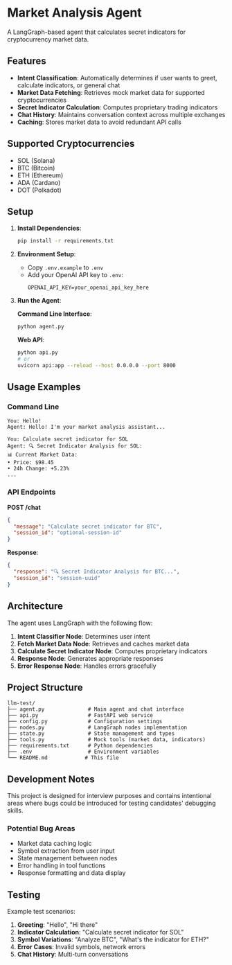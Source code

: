 # Market Analysis Agent

A LangGraph-based agent that calculates secret indicators for cryptocurrency market data.

## Features

- **Intent Classification**: Automatically determines if user wants to greet, calculate indicators, or general chat
- **Market Data Fetching**: Retrieves mock market data for supported cryptocurrencies
- **Secret Indicator Calculation**: Computes proprietary trading indicators
- **Chat History**: Maintains conversation context across multiple exchanges
- **Caching**: Stores market data to avoid redundant API calls

## Supported Cryptocurrencies

- SOL (Solana)
- BTC (Bitcoin)
- ETH (Ethereum)
- ADA (Cardano)
- DOT (Polkadot)

## Setup

1. **Install Dependencies**:
   ```bash
   pip install -r requirements.txt
   ```

2. **Environment Setup**:
   - Copy `.env.example` to `.env`
   - Add your OpenAI API key to `.env`:
     ```
     OPENAI_API_KEY=your_openai_api_key_here
     ```

3. **Run the Agent**:

   **Command Line Interface**:
   ```bash
   python agent.py
   ```

   **Web API**:
   ```bash
   python api.py
   # or
   uvicorn api:app --reload --host 0.0.0.0 --port 8000
   ```

## Usage Examples

### Command Line
```
You: Hello!
Agent: Hello! I'm your market analysis assistant...

You: Calculate secret indicator for SOL
Agent: 🔍 Secret Indicator Analysis for SOL:
📊 Current Market Data:
• Price: $98.45
• 24h Change: +5.23%
...
```

### API Endpoints

**POST /chat**
```json
{
  "message": "Calculate secret indicator for BTC",
  "session_id": "optional-session-id"
}
```

**Response**:
```json
{
  "response": "🔍 Secret Indicator Analysis for BTC...",
  "session_id": "session-uuid"
}
```

## Architecture

The agent uses LangGraph with the following flow:

1. **Intent Classifier Node**: Determines user intent
2. **Fetch Market Data Node**: Retrieves and caches market data
3. **Calculate Secret Indicator Node**: Computes proprietary indicators
4. **Response Node**: Generates appropriate responses
5. **Error Response Node**: Handles errors gracefully

## Project Structure

```
llm-test/
├── agent.py              # Main agent and chat interface
├── api.py                # FastAPI web service
├── config.py             # Configuration settings
├── nodes.py              # LangGraph nodes implementation
├── state.py              # State management and types
├── tools.py              # Mock tools (market data, indicators)
├── requirements.txt      # Python dependencies
├── .env                  # Environment variables
└── README.md            # This file
```

## Development Notes

This project is designed for interview purposes and contains intentional areas where bugs could be introduced for testing candidates' debugging skills.

### Potential Bug Areas

- Market data caching logic
- Symbol extraction from user input
- State management between nodes
- Error handling in tool functions
- Response formatting and data display

## Testing

Example test scenarios:

1. **Greeting**: "Hello", "Hi there"
2. **Indicator Calculation**: "Calculate secret indicator for SOL"
3. **Symbol Variations**: "Analyze BTC", "What's the indicator for ETH?"
4. **Error Cases**: Invalid symbols, network errors
5. **Chat History**: Multi-turn conversations 